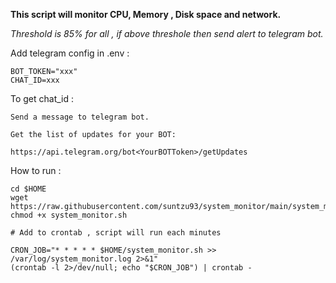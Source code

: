 **This script will monitor CPU, Memory , Disk space and network.**

*Threshold is 85% for all , if above threshole then send alert to telegram bot.*

Add telegram config in .env :

```
BOT_TOKEN="xxx"
CHAT_ID=xxx
```

To get chat_id :

```
Send a message to telegram bot.

Get the list of updates for your BOT:

https://api.telegram.org/bot<YourBOTToken>/getUpdates
```

How to run :

```
cd $HOME
wget https://raw.githubusercontent.com/suntzu93/system_monitor/main/system_monitor.sh
chmod +x system_monitor.sh

# Add to crontab , script will run each minutes 

CRON_JOB="* * * * * $HOME/system_monitor.sh >> /var/log/system_monitor.log 2>&1"
(crontab -l 2>/dev/null; echo "$CRON_JOB") | crontab -
```
